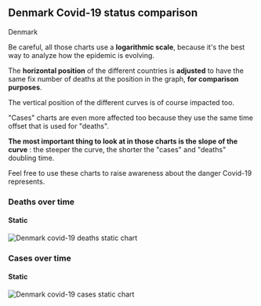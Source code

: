 ## Denmark Covid-19 status comparison 

Denmark



Be careful, all those charts use a **logarithmic scale**, because it's the best way to analyze how the epidemic is evolving.
 
The **horizontal position** of the different countries is **adjusted** to have the same fix number of deaths at the position in the graph, **for comparison purposes**.

The vertical position of the different curves is of course impacted too.

"Cases" charts are even more affected too because they use the same time offset that is used for "deaths".

**The most important thing to look at in those charts is the slope of the curve** : the steeper the curve, the shorter the "cases" and "deaths" doubling time.

Feel free to use these charts to raise awareness about the danger Covid-19 represents. 


 
### Deaths over time
 
#### Static
![Denmark covid-19 deaths static chart](https://raw.githubusercontent.com/madlag/coronavirus_study/master/notebooks/graphs/2020-03-21/countries/Denmark/2020-03-21_Denmark_deaths.png "Denmark covid-19 deaths static chart")   

 
### Cases over time
 
#### Static
![Denmark covid-19 cases static chart](https://raw.githubusercontent.com/madlag/coronavirus_study/master/notebooks/graphs/2020-03-21/countries/Denmark/2020-03-21_Denmark_cases.png "Denmark covid-19 cases static chart")   

